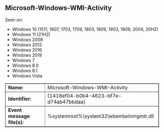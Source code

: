## Microsoft-Windows-WMI-Activity

Seen on:
* Windows 10 (1511, 1607, 1703, 1709, 1803, 1809, 1903, 1909, 2004, 20H2)
* Windows 11 (21H2)
* Windows 2008
* Windows 2012
* Windows 2016
* Windows 2019
* Windows 7
* Windows 8.0
* Windows 8.1
* Windows Vista

<table border="1" class="docutils">
  <tbody>
    <tr>
      <td><b>Name:</b></td>
      <td>Microsoft-Windows-WMI-Activity</td>
    </tr>
    <tr>
      <td><b>Identifier:</b></td>
      <td>{1418ef04-b0b4-4623-bf7e-d74ab47bbdaa}</td>
    </tr>
    <tr>
      <td><b>Event message file(s):</b></td>
      <td>%systemroot%\system32\wbem\winmgmtr.dll</td>
    </tr>
  </tbody>
</table>

&nbsp;

